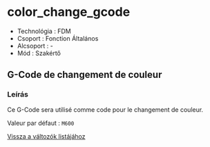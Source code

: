 # color\_change\_gcode

* Technológia : FDM
* Csoport : Fonction Általános
* Alcsoport : -
* Mód : Szakértő

## G-Code de changement de couleur

### Leírás

Ce G-Code sera utilisé comme code pour le changement de couleur.

Valeur par défaut : `M600`

[Vissza a változók listájához](variable_list.md)


